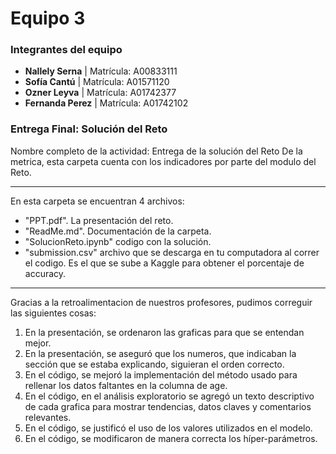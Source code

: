 # **Equipo 3**

### **Integrantes del equipo**
- **Nallely Serna** | Matrícula: A00833111
- **Sofía Cantú** | Matrícula: A01571120
- **Ozner Leyva** | Matrícula: A01742377
- **Fernanda Perez** | Matrícula: A01742102


### **Entrega Final: Solución del Reto**

Nombre completo de la actividad: Entrega de la solución del Reto 
De la metrica, esta carpeta cuenta con los indicadores por parte del modulo del Reto.

--------
En esta carpeta se encuentran 4 archivos:
- "PPT.pdf". La presentación del reto.
- "ReadMe.md". Documentación de la carpeta.
- "SolucionReto.ipynb" codigo con la solución. 
- "submission.csv" archivo que se descarga en tu computadora al correr el codigo. Es el que se sube a Kaggle para obtener el porcentaje de accuracy.

--------
Gracias a la retroalimentacion de nuestros profesores, pudimos correguir las siguientes cosas:
1. En la presentación, se ordenaron las graficas para que se entendan mejor.
2. En la presentación, se aseguró que los numeros, que indicaban la sección que se estaba explicando, siguieran el orden correcto.
3. En el código, se mejoró la implementación del método usado para rellenar los datos faltantes en la columna de age.
4. En el código, en el análisis exploratorio se agregó un texto descriptivo de cada grafica para mostrar tendencias, datos claves y comentarios relevantes.
5. En el código, se justificó el uso de los valores utilizados en el modelo.
6. En el código, se modificaron de manera correcta los híper-parámetros.


